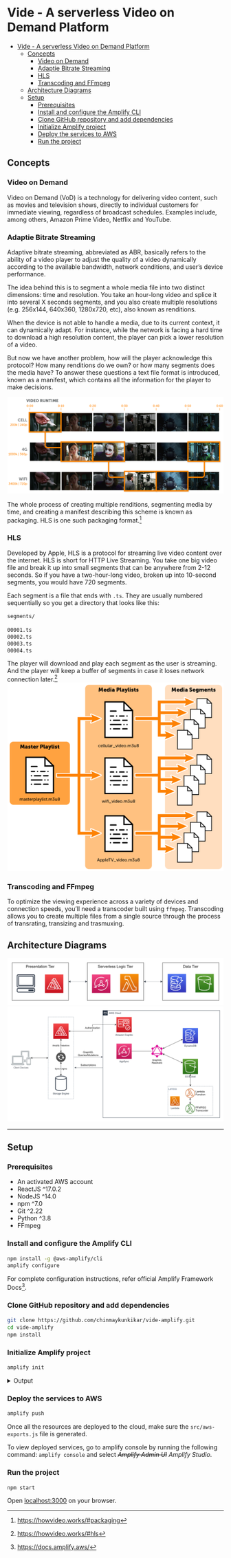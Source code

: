 # Vide - A serverless Video on Demand Platform

- [Vide - A serverless Video on Demand Platform](#vide---a-serverless-video-on-demand-platform)
  - [Concepts](#concepts)
    - [Video on Demand](#video-on-demand)
    - [Adaptie Bitrate Streaming](#adaptie-bitrate-streaming)
    - [HLS](#hls)
    - [Transcoding and FFmpeg](#transcoding-and-ffmpeg)
  - [Architecture Diagrams](#architecture-diagrams)
  - [Setup](#local-setup)
    - [Prerequisites](#prerequisites)
    - [Install and configure the Amplify CLI](#install-and-configure-the-amplify-cli)
    - [Clone GitHub repository and add dependencies](#clone-github-repository-and-add-dependencies)
    - [Initialize Amplify project](#initialize-amplify-project)
    - [Deploy the services to AWS](#deploy-the-services-to-aws)
    - [Run the project](#run-the-project)

## Concepts

### Video on Demand

Video on Demand (VoD) is a technology for delivering video content, such as movies and television shows, directly to individual customers for immediate viewing, regardless of broadcast schedules. Examples include, among others, Amazon Prime Video, Netflix and YouTube.

### Adaptie Bitrate Streaming

Adaptive bitrate streaming, abbreviated as ABR, basically refers to the ability of a video player to adjust the quality of a video dynamically according to the available bandwidth, network conditions, and user’s device performance.

The idea behind this is to segment a whole media file into two distinct dimensions: time and resolution. You take an hour-long video and splice it into several X seconds segments, and you also create multiple resolutions (e.g. 256x144, 640x360, 1280x720, etc), also known as renditions.

When the device is not able to handle a media, due to its current context, it can dynamically adapt. For instance, while the network is facing a hard time to download a high resolution content, the player can pick a lower resolution of a video.

But now we have another problem, how will the player acknowledge this protocol? How many renditions do we own? or how many segments does the media have? To answer these questions a text file format is introduced, known as a manifest, which contains all the information for the player to make decisions.

![Adaptive Bitrate Streaming](https://raw.githubusercontent.com/chinmaykunkikar/vide-amplify/master/static/ABR-Flow.png)

The whole process of creating multiple renditions, segmenting media by time, and creating a manifest describing this scheme is known as packaging. HLS is one such packaging format.[^1]

### HLS

Developed by Apple, HLS is a protocol for streaming live video content over the internet. HLS is short for HTTP Live Streaming.
You take one big video file and break it up into small segments that can be anywhere from 2-12 seconds. So if you have a two-hour-long video, broken up into 10-second segments, you would have 720 segments.

Each segment is a file that ends with `.ts`. They are usually numbered sequentially so you get a directory that looks like this:

```plaintext
segments/

00001.ts
00002.ts
00003.ts
00004.ts
```

The player will download and play each segment as the user is streaming. And the player will keep a buffer of segments in case it loses network connection later.[^2]
![HLS Structure](https://raw.githubusercontent.com/chinmaykunkikar/vide-amplify/master/static/HLS-Structure.png)

### Transcoding and FFmpeg

To optimize the viewing experience across a variety of devices and connection speeds, you’ll need a transcoder built using `ffmpeg`.
Transcoding allows you to create multiple files from a single source through the process of transrating, transizing and trasmuxing.

## Architecture Diagrams

![Serverless 3 tier diagram](https://raw.githubusercontent.com/chinmaykunkikar/vide-amplify/master/static/Diagrams-3-tier.jpg)
![High Level Architecture diagram](https://raw.githubusercontent.com/chinmaykunkikar/vide-amplify/master/static/Diagrams-HLA.jpg)

---

## Setup

### Prerequisites

- An activated AWS account
- ReactJS ^17.0.2
- NodeJS ^14.0
- npm ^7.0
- Git ^2.22
- Python ^3.8
- FFmpeg

### Install and configure the Amplify CLI

```bash
npm install -g @aws-amplify/cli
amplify configure
```

For complete configuration instructions, refer official Amplify Framework Docs[^3].

### Clone GitHub repository and add dependencies

```bash
git clone https://github.com/chinmaykunkikar/vide-amplify.git
cd vide-amplify
npm install
```

### Initialize Amplify project

```bash
amplify init
```

<details><summary>Output</summary><pre>
Note: It is recommended to run this command from the root of your app directory
? Do you want to use an existing environment? Yes
? Choose the environment you would like to use: master
? Choose your default editor: Visual Studio Code
Using default provider awscloudformation
? Select the authentication method you want to use: AWS profile
? Please choose the profile you want to use: default
√ Initialized provider successfully.
</pre></details>

### Deploy the services to AWS

```bash
amplify push
```

Once all the resources are deployed to the cloud, make sure the `src/aws-exports.js` file is generated.

To view deployed services, go to amplify console by running the following command: `amplify console` and select ~~*Amplify Admin UI*~~ *Amplify Studio*.

### Run the project

```bash
npm start
```

Open [localhost:3000](http://localhost:3000) on your browser.

[^1]: https://howvideo.works/#packaging
[^2]: https://howvideo.works/#hls
[^3]: https://docs.amplify.aws/
